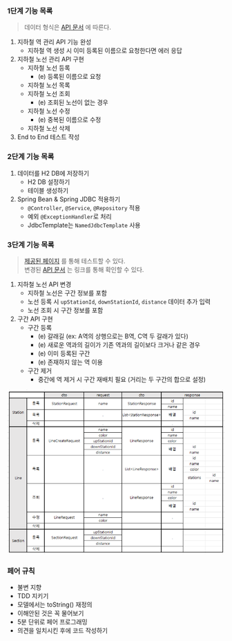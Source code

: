 ### 1단계 기능 목록

> 데이터 형식은 [API 문서](https://techcourse-storage.s3.ap-northeast-2.amazonaws.com/d5c93e187919493da3280be44de0f17f#Line) 에 따른다.

1. 지하철 역 관리 API 기능 완성
    - 지하철 역 생성 시 이미 등록된 이름으로 요청한다면 에러 응답
2. 지하철 노선 관리 API 구현
    - 지하철 노선 등록
        - (e) 등록된 이름으로 요청
    - 지하철 노선 목록
    - 지하철 노선 조회
        - (e) 조회된 노선이 없는 경우
    - 지하철 노선 수정
        - (e) 중복된 이름으로 수정
    - 지하철 노선 삭제
3. End to End 테스트 작성

### 2단계 기능 목록

1. 데이터를 H2 DB에 저장하기
    - H2 DB 설정하기
    - 테이블 생성하기
2. Spring Bean & Spring JDBC 적용하기
    - `@Controller`, `@Service`, `@Repository` 적용
    - 예외 `@ExceptionHandler`로 처리
    - JdbcTemplate는 `NamedJdbcTemplate` 사용

### 3단계 기능 목록

> [제공된 페이지](https://d2owgqwkhzq0my.cloudfront.net/index.html) 를 통해 테스트할 수 있다.  
> 변경된 [API 문서](https://techcourse-storage.s3.ap-northeast-2.amazonaws.com/c682be69ae4e412c9e3905a59ef7b7ed#Line) 는 링크를 통해 확인할 수 있다.

1. 지하철 노선 API 변경
    - 지하철 노선은 구간 정보를 포함
    - 노선 등록 시 `upStationId`, `downStationId`, `distance` 데이터 추가 입력
    - 노선 조회 시 구간 정보를 포함
2. 구간 API 구현
    - 구간 등록
        - (e) 갈래길 (ex: A역의 상행으로는 B역, C역 두 갈래가 있다)
        - (e) 새로운 역과의 길이가 기존 역과의 길이보다 크거나 같은 경우
        - (e) 이미 등록된 구간
        - (e) 존재하지 않는 역 이용
    - 구간 제거
        - 중간에 역 제거 시 구간 재배치 필요 (거리는 두 구간의 합으로 설정)

![API 한눈에 보기](./2단계_api.png)

### 페어 규칙

- 불변 지향
- TDD 지키기
- 모델에서는 toString() 재정의
- 이해안된 것은 꼭 물어보기
- 5분 단위로 페어 프로그래밍
- 의견을 일치시킨 후에 코드 작성하기
